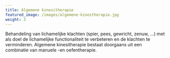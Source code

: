 ```yaml
---
title: Algemene kinesitherapie
featured_image: /images/algemene-kinestherapie.jpg
weight: 3
---
```

Behandeling van lichamelijke klachten (spier, pees, gewricht, zenuw, ...) met als doel de lichamelijke functionaliteit te verbeteren en de klachten te verminderen. Algemene kinesitherapie bestaat doorgaans uit een combinatie van manuele -en oefentherapie.
